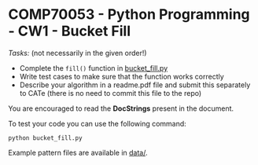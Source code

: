 # COMP70053 - Python Programming - CW1 - Bucket Fill

_Tasks:_ (not necessarily in the given order!)
- Complete the `fill()` function in [bucket_fill.py](bucket_fill.py)
- Write test cases to make sure that the function works correctly
- Describe your algorithm in a readme.pdf file and submit this separately to CATe (there is no need to commit this file to the repo)

You are encouraged to read the **DocStrings** present in the document.

To test your code you can use the following command:
```shell
python bucket_fill.py
```

Example pattern files are available in [data/](data/).
